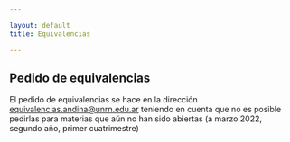 ```yaml
---

layout: default
title: Equivalencias

---
```


## Pedido de equivalencias

El pedido de equivalencias se hace en la dirección equivalencias.andina@unrn.edu.ar teniendo en cuenta que no es posible pedirlas para materias que aún no han sido abiertas (a marzo 2022, segundo año, primer cuatrimestre)
